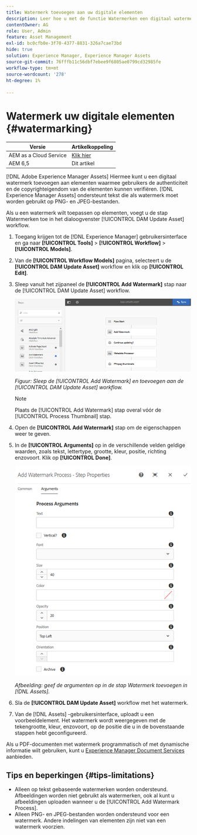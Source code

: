 ```yaml
---
title: Watermerk toevoegen aan uw digitale elementen
description: Leer hoe u met de functie Watermerken een digitaal watermerk aan elementen kunt toevoegen.
contentOwner: AG
role: User, Admin
feature: Asset Management
exl-id: bc0cfb0e-3f70-4377-8831-326a7cae73bd
hide: true
solution: Experience Manager, Experience Manager Assets
source-git-commit: 76fffb11c56dbf7ebee9f6805ae0799cd32985fe
workflow-type: tm+mt
source-wordcount: '278'
ht-degree: 1%

---
```


# Watermerk uw digitale elementen {#watermarking}

| Versie | Artikelkoppeling |
| -------- | ---------------------------- |
| AEM as a Cloud Service | [Klik hier](https://experienceleague.adobe.com/docs/experience-manager-cloud-service/content/assets/manage/watermark-assets.html?lang=en) |
| AEM 6,5 | Dit artikel |

[!DNL Adobe Experience Manager Assets] Hiermee kunt u een digitaal watermerk toevoegen aan elementen waarmee gebruikers de authenticiteit en de copyrighteigendom van de elementen kunnen verifiëren. [!DNL Experience Manager Assets] ondersteunt tekst die als watermerk moet worden gebruikt op PNG- en JPEG-bestanden.

Als u een watermerk wilt toepassen op elementen, voegt u de stap Watermerken toe in het dialoogvenster [!UICONTROL DAM Update Asset] workflow.

1. Toegang krijgen tot de [!DNL Experience Manager] gebruikersinterface en ga naar **[!UICONTROL Tools]** > **[!UICONTROL Workflow]** > **[!UICONTROL Models]**.
1. Van de **[!UICONTROL Workflow Models]** pagina, selecteert u de **[!UICONTROL DAM Update Asset]** workflow en klik op **[!UICONTROL Edit]**.

1. Sleep vanuit het zijpaneel de **[!UICONTROL Add Watermark]** stap naar de [!UICONTROL DAM Update Asset] workflow.

   ![Sleep de [!UICONTROL Add Watermark] en toevoegen aan de [!UICONTROL DAM Update Asset] werkstroom](assets/add_watermark_step_aem_assets.png)

   *Figuur: Sleep de [!UICONTROL Add Watermark] en toevoegen aan de [!UICONTROL DAM Update Asset] workflow.*

   >[!NOTE]
   >
   >Plaats de [!UICONTROL Add Watermark] stap overal vóór de [!UICONTROL Process Thumbnail] stap.

1. Open de **[!UICONTROL Add Watermark]** stap om de eigenschappen weer te geven.
1. In de **[!UICONTROL Arguments]** op in de verschillende velden geldige waarden, zoals tekst, lettertype, grootte, kleur, positie, richting enzovoort. Klik op **[!UICONTROL Done]**.

   ![Geef de argumenten op in de stap Watermerk toevoegen in [!DNL Assets]](assets/arguments_add_watermark_aem_assets.png)

   *Afbeelding: geef de argumenten op in de stap Watermerk toevoegen in [!DNL Assets].*

1. Sla de **[!UICONTROL DAM Update Asset]** workflow met het watermerk.
1. Van de [!DNL Assets] -gebruikersinterface, uploadt u een voorbeeldelement. Het watermerk wordt weergegeven met de tekengrootte, kleur, enzovoort, op de positie die u in de bovenstaande stappen hebt geconfigureerd.

Als u PDF-documenten met watermerk programmatisch of met dynamische informatie wilt gebruiken, kunt u [Experience Manager Document Services](/help/forms/using/overview-aem-document-services.md) aanbieden.

## Tips en beperkingen {#tips-limitations}

* Alleen op tekst gebaseerde watermerken worden ondersteund. Afbeeldingen worden niet gebruikt als watermerken, ook al kunt u afbeeldingen uploaden wanneer u de [!UICONTROL Add Watermark Process].
* Alleen PNG- en JPEG-bestanden worden ondersteund voor een watermerk. Andere indelingen van elementen zijn niet van een watermerk voorzien.
